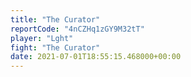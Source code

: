 ```yaml
---
title: "The Curator"
reportCode: "4nCZHq1zGY9M32tT"
player: "Lght"
fight: "The Curator"
date: 2021-07-01T18:55:15.468000+00:00
---
```

